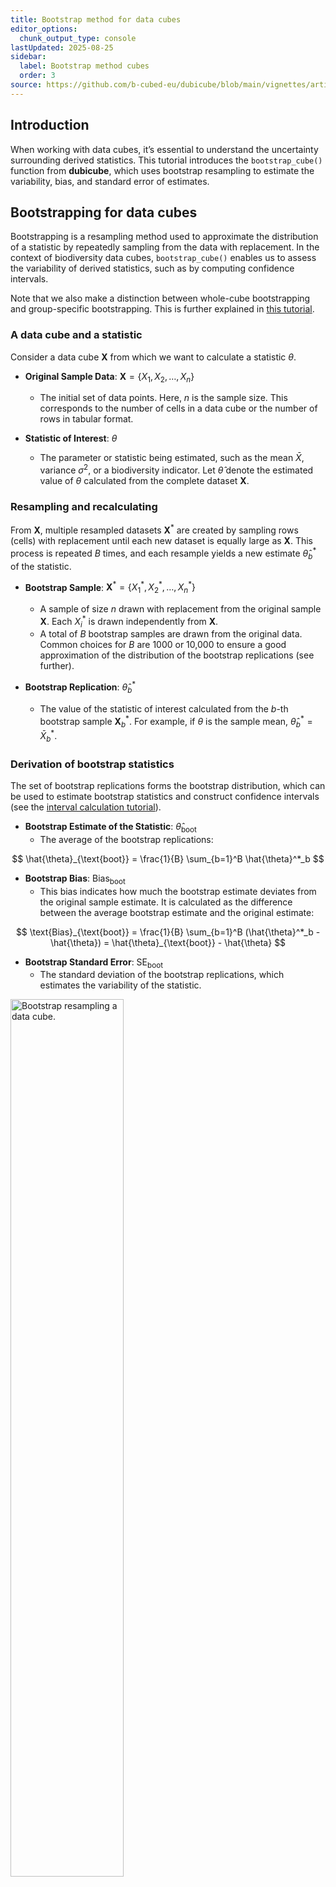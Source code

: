 ```yaml
---
title: Bootstrap method for data cubes
editor_options:
  chunk_output_type: console
lastUpdated: 2025-08-25
sidebar:
  label: Bootstrap method cubes
  order: 3
source: https://github.com/b-cubed-eu/dubicube/blob/main/vignettes/articles/bootstrap-method-cubes.Rmd
---
```




## Introduction

When working with data cubes, it’s essential to understand the uncertainty surrounding derived statistics. This tutorial introduces the `bootstrap_cube()` function from **dubicube**,  which uses bootstrap resampling to estimate the variability, bias, and standard error of estimates.

## Bootstrapping for data cubes

Bootstrapping is a resampling method used to approximate the distribution of a statistic by repeatedly sampling from the data with replacement. In the context of biodiversity data cubes, `bootstrap_cube()` enables us to assess the variability of derived statistics, such as by computing confidence intervals.

Note that we also make a distinction between whole-cube bootstrapping and group-specific bootstrapping. This is further explained in [this tutorial](https://docs.b-cubed.eu/software/dubicube/whole-cube-versus-group-specific-bootstrap/).

### A data cube and a statistic

Consider a data cube $\mathbf{X}$ from which we want to calculate a statistic $\theta$.

- **Original Sample Data**: $\mathbf{X} = \{X_1, X_2, \ldots, X_n\}$  
   - The initial set of data points. Here, $n$ is the sample size.
   This corresponds to the number of cells in a data cube or the number of rows in tabular format.

- **Statistic of Interest**: $\theta$  
   - The parameter or statistic being estimated, such as the mean $\bar{X}$, variance $\sigma^2$, or a biodiversity indicator.
   Let $\hat{\theta}$ denote the estimated value of $\theta$ calculated from the complete dataset $\mathbf{X}$.

### Resampling and recalculating

From $\mathbf{X}$, multiple resampled datasets $\mathbf{X}^*$ are created by sampling rows (cells) with replacement until each new dataset is equally large as $\mathbf{X}$.
This process is repeated $B$ times, and each resample yields a new estimate $\hat{\theta}^*_b$ of the statistic.

- **Bootstrap Sample**: $\mathbf{X}^* = \{X_1^*, X_2^*, \ldots, X_n^*\}$
   - A sample of size $n$ drawn with replacement from the original sample
   $\mathbf{X}$. Each $X_i^*$ is drawn independently from
   $\mathbf{X}$.
   - A total of $B$ bootstrap samples are drawn from the original data.
   Common choices for $B$ are 1000 or 10,000 to ensure a good
   approximation of the distribution of the bootstrap replications (see
   further).

- **Bootstrap Replication**: $\hat{\theta}^*_b$
   - The value of the statistic of interest calculated from the $b$-th
   bootstrap sample $\mathbf{X}^*_b$. For example, if $\theta$ is
   the sample mean, $\hat{\theta}^*_b = \bar{X}^*_b$.

### Derivation of bootstrap statistics

The set of bootstrap replications forms the bootstrap distribution, which can be used to estimate bootstrap statistics and construct confidence intervals (see the [interval calculation tutorial](https://docs.b-cubed.eu/software/dubicube/bootstrap-interval-calculation/)).

- **Bootstrap Estimate of the Statistic**: $\hat{\theta}_{\text{boot}}$
  - The average of the bootstrap replications:

$$
\hat{\theta}_{\text{boot}} = \frac{1}{B} \sum_{b=1}^B \hat{\theta}^*_b
$$

- **Bootstrap Bias**: $\text{Bias}_{\text{boot}}$
   - This bias indicates how much the bootstrap estimate deviates from the
   original sample estimate. It is calculated as the difference between the
   average bootstrap estimate and the original estimate:

$$
\text{Bias}_{\text{boot}} = \frac{1}{B} \sum_{b=1}^B (\hat{\theta}^*_b - \hat{\theta}) = \hat{\theta}_{\text{boot}} - \hat{\theta}
$$

- **Bootstrap Standard Error**: $\text{SE}_{\text{boot}}$
   - The standard deviation of the bootstrap replications, which estimates
   the variability of the statistic.

<img src="https://b-cubed-eu.github.io/dubicube/articles/figures/bootstrapping.png" alt="Bootstrap resampling a data cube." width="60%">

## Getting started with dubicube

The **dubicube** bootstrapping method can be used on any dataframe from which a statistic is calculated and a grouping variable is present.
For this tutorial, we focus on occurrence cubes.
Therefore, we will use the **b3gbi** package for processing the raw data before moving on to the bootstrapping.


``` r
# Load packages
library(ggplot2)      # Data visualisation
library(dplyr)        # Data wrangling
library(tidyr)        # Data wrangling

# Data loading and processing
library(frictionless) # Load example datasets
library(b3gbi)        # Process occurrence cubes
library(dubicube)     # Analysis of data quality & indicator uncertainty
```

### Loading and processing the data

We load the bird cube data from the **b3data** data package using **frictionless** (see also [here](https://github.com/b-cubed-eu/b3data-scripts)).
It is an occurrence cube for birds in Belgium between 2000 en 2024 using the MGRS grid at 10 km scale.


``` r
# Read data package
b3data_package <- read_package(
  "https://zenodo.org/records/15211029/files/datapackage.json"
)

# Load bird cube data
bird_cube_belgium <- read_resource(b3data_package, "bird_cube_belgium_mgrs10")
head(bird_cube_belgium)
#> # A tibble: 6 × 8
#>    year mgrscode specieskey species           family           n mincoordinateuncertain…¹ familycount
#>   <dbl> <chr>         <dbl> <chr>             <chr>        <dbl>                    <dbl>       <dbl>
#> 1  2000 31UDS65     2473958 Perdix perdix     Phasianidae      1                     3536      261414
#> 2  2000 31UDS65     2474156 Coturnix coturnix Phasianidae      1                     3536      261414
#> 3  2000 31UDS65     2474377 Fulica atra       Rallidae         5                     1000      507437
#> 4  2000 31UDS65     2475443 Merops apiaster   Meropidae        6                     1000        1655
#> 5  2000 31UDS65     2480242 Vanellus vanellus Charadriidae     1                     3536      294808
#> 6  2000 31UDS65     2480637 Accipiter nisus   Accipitridae     1                     3536      855924
#> # ℹ abbreviated name: ¹​mincoordinateuncertaintyinmeters
```

We process the cube with **b3gbi**.
First, we select 2000 random rows to make the dataset smaller.
This is to reduce the computation time for this tutorial.
We select the data from 2011 - 2020.


``` r
set.seed(123)

# Make dataset smaller
rows <- sample(nrow(bird_cube_belgium), 2000)
bird_cube_belgium <- bird_cube_belgium[rows, ]

# Process cube
processed_cube <- process_cube(
  bird_cube_belgium,
  first_year = 2011,
  last_year = 2020,
  cols_occurrences = "n"
)
processed_cube
#> 
#> Processed data cube for calculating biodiversity indicators
#> 
#> Date Range: 2011 - 2020 
#> Single-resolution cube with cell size 10km ^2 
#> Number of cells: 242 
#> Grid reference system: mgrs 
#> Coordinate range:
#>    xmin    xmax    ymin    ymax 
#>  280000  710000 5490000 5700000 
#> 
#> Total number of observations: 45143 
#> Number of species represented: 253 
#> Number of families represented: 57 
#> 
#> Kingdoms represented: Data not present 
#> 
#> First 10 rows of data (use n = to show more):
#> 
#> # A tibble: 957 × 13
#>     year cellCode taxonKey scientificName      family   obs minCoordinateUncerta…¹ familyCount xcoord
#>    <dbl> <chr>       <dbl> <chr>               <chr>  <dbl>                  <dbl>       <dbl>  <dbl>
#>  1  2011 31UFS56   5231918 Cuculus canorus     Cucul…    11                   3536       67486 650000
#>  2  2011 31UES28   5739317 Phoenicurus phoeni… Musci…     6                   3536      610513 520000
#>  3  2011 31UFS64   6065824 Chroicocephalus ri… Larid…   143                   1000     2612978 660000
#>  4  2011 31UFS96   2492576 Muscicapa striata   Musci…     3                   3536      610513 690000
#>  5  2011 31UES04   5231198 Passer montanus     Passe…     1                   3536      175872 500000
#>  6  2011 31UES85   5229493 Garrulus glandarius Corvi…    23                    707      816442 580000
#>  7  2011 31UES88  10124612 Anser anser x Bran… Anati…     1                    100     2709975 580000
#>  8  2011 31UES22   2481172 Larus marinus       Larid…     8                   1000     2612978 520000
#>  9  2011 31UFS43   2481139 Larus argentatus    Larid…    10                   3536     2612978 640000
#> 10  2011 31UFT00   9274012 Spatula querquedula Anati…     8                   3536     2709975 600000
#> # ℹ 947 more rows
#> # ℹ abbreviated name: ¹​minCoordinateUncertaintyInMeters
#> # ℹ 4 more variables: ycoord <dbl>, utmzone <int>, hemisphere <chr>, resolution <chr>
```

### Analysis of the data

Let's say we are interested in the mean number of observations per grid cell per year.
We create a function to calculate this.


``` r
# Function to calculate the statistic of interest
# Mean observations per grid cell per year
mean_obs <- function(data) {
  obs <- x <- NULL

  data %>%
    dplyr::mutate(x = mean(obs), .by = "cellCode") %>%
    dplyr::summarise(diversity_val = mean(x), .by = "year") %>%
    as.data.frame()
}
```

We get the following results:


``` r
mean_obs(processed_cube$data)
#>    year diversity_val
#> 1  2011      34.17777
#> 2  2012      35.27201
#> 3  2013      33.25581
#> 4  2014      55.44160
#> 5  2015      49.24754
#> 6  2016      48.34063
#> 7  2017      70.42202
#> 8  2018      48.83850
#> 9  2019      47.46795
#> 10 2020      43.00411
```

On their own, these values don’t reveal how much uncertainty surrounds them. To better understand their variability, we use bootstrapping to estimate the distribution of the yearly means.

### Bootstrapping

We use the `bootstrap_cube()` function to do this. It relies on the following arguments:

- **`data_cube`**:  
  The input data as a processed data cube (from `b3gbi::process_cube()`).

- **`fun`**:  
  A user-defined function that computes the statistic(s) of interest from `data_cube$data`. This function should return a dataframe that includes a column named `diversity_val`, containing the statistic to evaluate.

- **`grouping_var`**:  
  The column(s) used for grouping the output of `fun()`. For example, if `fun()` returns one value per year, use `grouping_var = "year"`.

- **`samples`**:  
  The number of bootstrap samples to draw. Common values are 1000 or more for reliable estimates of variability and confidence intervals.

- **`seed`**:  
  An optional numeric seed to ensure reproducibility of the bootstrap resampling. Set this to a fixed value to get consistent results across runs.

- **`progress`**:  
  Logical flag to show a progress bar. Set to `TRUE` to enable progress reporting; default is `FALSE`.


``` r
bootstrap_results <- bootstrap_cube(
  data_cube = processed_cube,
  fun = mean_obs,
  grouping_var = "year",
  samples = 1000,
  seed = 123
)
```


``` r
head(bootstrap_results)
#>   sample year est_original rep_boot est_boot se_boot  bias_boot
#> 1      1 2011     34.17777 24.23133 33.80046 4.24489 -0.3773142
#> 2      2 2011     34.17777 24.28965 33.80046 4.24489 -0.3773142
#> 3      3 2011     34.17777 31.81445 33.80046 4.24489 -0.3773142
#> 4      4 2011     34.17777 33.42530 33.80046 4.24489 -0.3773142
#> 5      5 2011     34.17777 35.03502 33.80046 4.24489 -0.3773142
#> 6      6 2011     34.17777 33.72037 33.80046 4.24489 -0.3773142
```

We can visualise the bootstrap distributions using a violin plot.


``` r
# Get bias vales
bias_mean_obs <- bootstrap_results %>%
  distinct(year, estimate = est_original, `bootstrap estimate` = est_boot)

# Get estimate values
estimate_mean_obs <- bias_mean_obs %>%
  pivot_longer(cols = c("estimate", "bootstrap estimate"),
               names_to = "Legend", values_to = "value") %>%
  mutate(Legend = factor(Legend, levels = c("estimate", "bootstrap estimate"),
                         ordered = TRUE))

# Visualise bootrap distributions
bootstrap_results %>%
  ggplot(aes(x = year)) +
  # Distribution
  geom_violin(aes(y = rep_boot, group = year),
              fill = alpha("cornflowerblue", 0.2)) +
  # Estimates and bias
  geom_point(data = estimate_mean_obs, aes(y = value, shape = Legend),
             colour = "firebrick", size = 2.5) +
  # Settings
  labs(y = "Mean Number of Observations\nper Grid Cell",
       x = "", shape = "Legend:") +
  scale_x_continuous(breaks = sort(unique(bootstrap_results$year))) +
  theme_minimal() +
  theme(legend.position = "bottom",
        legend.title = element_text(face = "bold"))
```

<img src="/software/dubicube/bootstrap-method-cubes-unnamed-chunk-9-1.png" alt="Bootstrap distributions for mean number of occurrences over time."  />

## Advanced usage of `bootstrap_cube()`
### Bootstrap simple dataframes

As stated in the documentation, it is also possible to bootstrap a dataframe.
In this case, set the argument `processed_cube = FALSE`.
This is implemented to allow for flexible use of simple dataframes, while still encouraging the use of `b3gbi::process_cube()` as default functionality.

```r
bootstrap_results_df <- bootstrap_cube(
  data_cube = processed_cube$data,      # data.frame object
  fun = mean_obs,
  grouping_var = "year",
  samples = 1000,
  seed = 123,
  processed_cube = FALSE
)
```

### Comparison with a reference group

A particularly insightful approach is comparing indicator values to a reference group. In time series analyses, this often means comparing each year’s indicator to a baseline year (e.g., the first or last year in the series).

To do this, we perform bootstrapping over the differences between indicator values:

1. Resample the dataset with replacement  
2. Calculate the indicator for each group (e.g., each year)  
3. For each non-reference group, compute the difference between its indicator value and that of the reference group  
4. Repeat steps 1–3 across all bootstrap iterations  

This process yields bootstrap replicate distributions of differences in indicator values.


``` r
bootstrap_results_ref <- bootstrap_cube(
  data_cube = processed_cube,
  fun = mean_obs,
  grouping_var = "year",
  samples = 1000,
  ref_group = 2011,
  seed = 123
)
```


``` r
head(bootstrap_results_ref)
#>   sample year est_original   rep_boot  est_boot  se_boot  bias_boot
#> 1      1 2012     1.094245  8.1881078 0.6583191 5.475053 -0.4359261
#> 2      2 2012     1.094245  7.6061946 0.6583191 5.475053 -0.4359261
#> 3      3 2012     1.094245 -4.6058908 0.6583191 5.475053 -0.4359261
#> 4      4 2012     1.094245  2.4102039 0.6583191 5.475053 -0.4359261
#> 5      5 2012     1.094245  6.2626545 0.6583191 5.475053 -0.4359261
#> 6      6 2012     1.094245 -0.1577162 0.6583191 5.475053 -0.4359261
```

We see that the mean number of observations is higher in most years compared to 2011.
At what point can we say these differences are significant?
This will be further explored in the [effect classification tutorial](https://docs.b-cubed.eu/software/dubicube/effect-classification/).


``` r
# Get bias vales
bias_mean_obs <- bootstrap_results_ref %>%
  distinct(year, estimate = est_original, `bootstrap estimate` = est_boot)

# Get estimate values
estimate_mean_obs <- bias_mean_obs %>%
  pivot_longer(cols = c("estimate", "bootstrap estimate"),
               names_to = "Legend", values_to = "value") %>%
  mutate(Legend = factor(Legend, levels = c("estimate", "bootstrap estimate"),
                         ordered = TRUE))

# Visualise bootrap distributions
bootstrap_results_ref %>%
  ggplot(aes(x = year)) +
  # Distribution
  geom_violin(aes(y = rep_boot, group = year),
              fill = alpha("cornflowerblue", 0.2)) +
  # Estimates and bias
  geom_point(data = estimate_mean_obs, aes(y = value, shape = Legend),
             colour = "firebrick", size = 2) +
  # Settings
  labs(y = "Mean Number of Observations per Grid Cell\nCompared to 2011",
       x = "", shape = "Legend:") +
  scale_x_continuous(breaks = sort(unique(bootstrap_results_ref$year))) +
  theme_minimal() +
  theme(legend.position = "bottom",
        legend.title = element_text(face = "bold"))
```

<img src="/software/dubicube/bootstrap-method-cubes-unnamed-chunk-12-1.png" alt="Bootstrap distributions for mean number of occurrences over time (ref)."  />

Note that the choice of the reference year should be well considered.
Keep in mind which comparisons should be made, and what the motivation is behind the reference period.
A high or low value in the reference period relative to other periods, e.g. an exceptional bad or good year, can affect the magnitude and direction of the calculated differences.
Whether this should be avoided or not, depends on the motivation behind the choice and the research question.
A reference period can be determined by legislation, or by the start of a monitoring campaign.
A specific research question can determine the periods that need to be compared.
Furthermore, the variability of the estimate of reference period affects the width of confidence intervals for the differences.
A more variable reference period will propagate greater uncertainty.
In the case of GBIF data, more data will be available in recent years than in earlier years.
If this is the case, it could make sense to select the last period as a reference period.
In a way, this also avoids the arbitrariness of choosing the reference period.
You compare previous situations with the current situation (last year), where you could repeat this comparison annually, for example.
Finally, when comparing multiple indicators, we recommend using a consistent reference period to maintain comparability.
